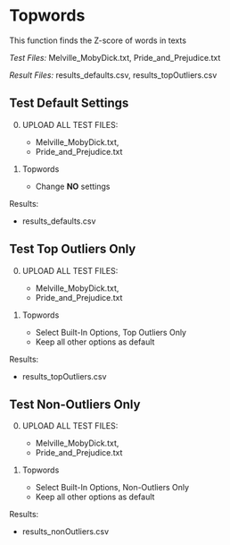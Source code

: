 # Topwords

This function finds the Z-score of words in texts

*Test Files:* Melville_MobyDick.txt, Pride_and_Prejudice.txt

*Result Files:* results_defaults.csv, results_topOutliers.csv


## Test Default Settings

0. UPLOAD ALL TEST FILES:
    - Melville_MobyDick.txt, 
    - Pride_and_Prejudice.txt

1. Topwords
	- Change **NO** settings  
	
Results:
- results_defaults.csv


## Test Top Outliers Only

0. UPLOAD ALL TEST FILES:
    - Melville_MobyDick.txt, 
    - Pride_and_Prejudice.txt

1. Topwords
	- Select Built-In Options, Top Outliers Only
	- Keep all other options as default
	
Results:
- results_topOutliers.csv


## Test Non-Outliers Only

0. UPLOAD ALL TEST FILES:
    - Melville_MobyDick.txt, 
    - Pride_and_Prejudice.txt

1. Topwords
	- Select Built-In Options, Non-Outliers Only
	- Keep all other options as default
	
Results:
- results_nonOutliers.csv
